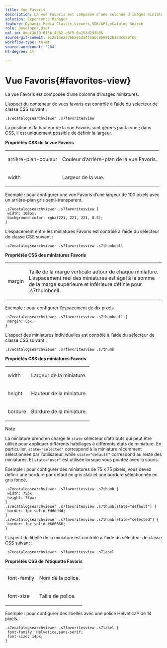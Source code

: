 ```yaml
---
title: Vue Favoris
description: La vue Favoris est composée d’une colonne d’images miniatures.
solution: Experience Manager
feature: Dynamic Media Classic,Viewers,SDK/API,eCatalog Search
role: Developer,User
exl-id: 8daf3d19-615b-4d62-a6f5-6a153d193b88
source-git-commit: ec2a15e2e76bae5da4fbabc9b6912b12dc080f66
workflow-type: tm+mt
source-wordcount: '284'
ht-degree: 1%

---
```


# Vue Favoris{#favorites-view}

La vue Favoris est composée d’une colonne d’images miniatures.

<!--<a id="section_B6EFCCADB5A5495DAE6BBE42F7F405CB"></a>-->

L’aspect du conteneur de vues favoris est contrôlé à l’aide du sélecteur de classe CSS suivant :

```
.s7ecatalogsearchviewer .s7favoritesview
```

La position et la hauteur de la vue Favoris sont gérées par la vue ; dans CSS, il est uniquement possible de définir la largeur.

**Propriétés CSS de la vue Favoris**

<table id="table_C48C56E696304C9BAFEE71BA9EA9A174"> 
 <tbody> 
  <tr> 
   <td colname="col1"> <p> <span class="codeph"> arrière-plan-couleur </span> </p> </td> 
   <td colname="col2"> <p> Couleur d’arrière-plan de la vue Favoris. </p> </td> 
  </tr> 
  <tr> 
   <td colname="col1"> <p> <span class="codeph"> width </span> </p> </td> 
   <td colname="col2"> <p>Largeur de la vue. </p> </td> 
  </tr> 
 </tbody> 
</table>

Exemple : pour configurer une vue Favoris d’une largeur de 100 pixels avec un arrière-plan gris semi-transparent.

```
.s7ecatalogsearchviewer .s7favoritesview { 
 width: 100px; 
 background-color: rgba(221, 221, 221, 0.5); 
}
```

L’espacement entre les miniatures Favoris est contrôlé à l’aide du sélecteur de classe CSS suivant :

```
.s7ecatalogsearchviewer .s7favoritesview .s7thumbcell
```

**Propriétés CSS des miniatures Favoris**

<table id="table_EED8CE63D805458196DE0E87C7E9945F"> 
 <tbody> 
  <tr> 
   <td colname="col1"> <p> <span class="codeph"> margin </span> </p> </td> 
   <td colname="col2"> <p> Taille de la marge verticale autour de chaque miniature. L’espacement réel des miniatures est égal à la somme de la marge supérieure et inférieure définie pour <span class="codeph"> .s7thumbcell </span>. </p> </td> 
  </tr> 
 </tbody> 
</table>

Exemple : pour configurer l’espacement de dix pixels.

```
.s7ecatalogsearchviewer .s7favoritesview .s7thumbcell { 
 margin: 5px; 
}
```

L’aspect des miniatures individuelles est contrôlé à l’aide du sélecteur de classe CSS suivant :

```
.s7ecatalogsearchviewer .s7favoritesview .s7thumb
```

**Propriétés CSS des miniatures Favoris**

<table id="table_6F5B1438CAFA49E9B33400C6970ABDA1"> 
 <tbody> 
  <tr> 
   <td colname="col1"> <p> <span class="codeph"> width </span> </p> </td> 
   <td colname="col2"> <p>Largeur de la miniature. </p> </td> 
  </tr> 
  <tr> 
   <td colname="col1"> <p> <span class="codeph"> height </span> </p> </td> 
   <td colname="col2"> <p>Hauteur de la miniature. </p> </td> 
  </tr> 
  <tr> 
   <td colname="col1"> <p> <span class="codeph"> bordure </span> </p> </td> 
   <td colname="col2"> <p>Bordure de la miniature. </p> </td> 
  </tr> 
 </tbody> 
</table>

>[!NOTE]
>
>La miniature prend en charge le `state` sélecteur d’attributs qui peut être utilisé pour appliquer différents habillages à différents états de miniature. En particulier, `state="selected"` correspond à la miniature récemment sélectionnée par l’utilisateur. while `state="default"` correspond au reste des miniatures. Et `state="over"` est utilisée lorsque vous pointez avec la souris.

Exemple : pour configurer des miniatures de 75 x 75 pixels, vous devez définir une bordure par défaut en gris clair et une bordure sélectionnée en gris foncé.

```
.s7ecatalogsearchviewer .s7favoritesview .s7thumb { 
 width: 75px; 
 height: 75px;  
} 
.s7ecatalogsearchviewer .s7favoritesview .s7thumb[state="default"] { 
 border: 1px solid #dddddd; 
} 
.s7ecatalogsearchviewer .s7favoritesview .s7thumb[state="selected"] { 
 border: 1px solid #666666; 
}
```

L’aspect du libellé de la miniature est contrôlé à l’aide du sélecteur de classe CSS suivant :

```
.s7ecatalogsearchviewer .s7favoritesview .s7label
```

**Propriétés CSS de l’étiquette Favoris**

<table id="table_B41339A16ACB46CB87D3EB1FD05FA2CD"> 
 <tbody> 
  <tr> 
   <td colname="col1"> <p> <span class="codeph"> font-family </span> </p> </td> 
   <td colname="col2"> <p>Nom de la police. </p> </td> 
  </tr> 
  <tr> 
   <td colname="col1"> <p> <span class="codeph"> font-size </span> </p> </td> 
   <td colname="col2"> <p>Taille de police. </p> </td> 
  </tr> 
 </tbody> 
</table>

Exemple : pour configurer des libellés avec une police Helvetica® de 14 pixels.

```
.s7ecatalogsearchviewer .s7favoritesview .s7label { 
 font-family: Helvetica,sans-serif; 
 font-size: 14px; 
}
```
